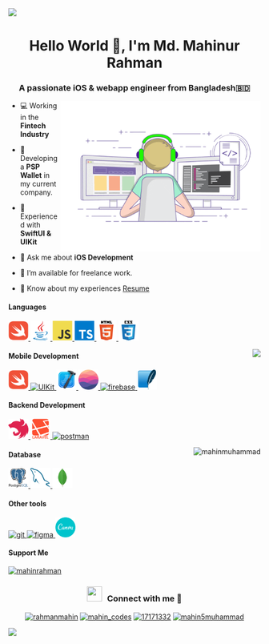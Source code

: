 <!--horizontal divider(gradiant)-->
<img src="https://user-images.githubusercontent.com/73097560/115834477-dbab4500-a447-11eb-908a-139a6edaec5c.gif">

<h1 align="center">Hello World 👋, I'm Md. Mahinur Rahman</h1>
<h3 align="center">A passionate iOS & webapp engineer from Bangladesh🇧🇩</h3>

<!--guy programming on computer gif-->
<a target="_blank" align="center">
  <picture>
      <source media="(prefers-color-scheme: dark)" srcset="./229223263-cf2e4b07-2615-4f87-9c38-e37600f8381a.gif">
      <img align="right" top="500" height="300" width="400" alt="GIF" src="./68747470733a2f2f6d656469612e67697068792e636f6d2f6d656469612f53576f536b4e36447854737a71494b4571762f67697068792e676966.gif">
  </picture>
</a>

- 💻 Working in the **Fintech Industry**

- 📱 Developing a **PSP Wallet** in my current company.

- 🌱 Experienced with **SwiftUI & UIKit**

- 💬 Ask me about **iOS Development**

- 🤝 I’m available for freelance work.

- 📄 Know about my experiences [Resume](https://drive.google.com/file/d/14A9mWhFHn64F9924ggpySPjNi069vUmm/view?usp=share_link)

<!--languages I know-->

<h4 align="left">Languages</h4>
<p align="left">
  <a href="https://developer.apple.com/swift/" target="_blank" rel="noreferrer">
    <img src="https://raw.githubusercontent.com/devicons/devicon/master/icons/swift/swift-original.svg" alt="swift" width="40" height="40"/>
  </a>
  <a href="https://www.java.com" target="_blank" rel="noreferrer">
    <img src="https://raw.githubusercontent.com/devicons/devicon/master/icons/java/java-original.svg" alt="java" width="40" height="40"/>
  </a>
  <a href="https://developer.mozilla.org/en-US/docs/Web/JavaScript" target="_blank" rel="noreferrer">
    <img src="https://raw.githubusercontent.com/devicons/devicon/master/icons/javascript/javascript-original.svg" alt="javascript" width="40" height="40"/>
  </a>
  <a href="https://www.typescriptlang.org/" target="_blank" rel="noreferrer">
    <img src="https://raw.githubusercontent.com/devicons/devicon/master/icons/typescript/typescript-original.svg" alt="typescript" width="40" height="40"/>
  </a>
<a href="https://www.w3.org/html/" target="_blank" rel="noreferrer">
    <img src="https://raw.githubusercontent.com/devicons/devicon/master/icons/html5/html5-original-wordmark.svg" alt="html5" width="40" height="40"/>
  </a>
  <a href="https://www.w3schools.com/css/" target="_blank" rel="noreferrer">
    <img src="https://raw.githubusercontent.com/devicons/devicon/master/icons/css3/css3-original-wordmark.svg" alt="css3" width="40" height="40"/>
  </a>
</p>

<!--Stat1-->
<a align="center">
  <img align="right" src="https://github-readme-stats.vercel.app/api?username=mahinmuhammad&show_icons=true&theme=transparent&hide_border=true" />
</a>

<!--Stat2-->

<!--<a align="center">
  <img align="right" src="https://github-readme-stats.vercel.app/api/top-langs?username=mahinmuhammad&show_icons=true&locale=en&layout=compact" alt="mahinmuhammad" />
</a>-->

<!--MobDev framework & tools I know-->

<h4 align="left">Mobile Development</h4>
<p align="left">
  <a href="https://developer.apple.com/documentation/swiftui/" target="_blank" rel="noreferrer">
  <img src="https://raw.githubusercontent.com/devicons/devicon/master/icons/swift/swift-original.svg" alt="SwiftUI" width="40" height="40"/>
</a>
  <a href="https://developer.apple.com/documentation/uikit/" target="_blank" rel="noreferrer">
    <img src="https://www.vectorlogo.zone/logos/apple_appstore/apple_appstore-icon.svg" alt="UIKit" width="40" height="40"/>
  </a>
  <a href="https://developer.apple.com/xcode/" target="_blank" rel="noreferrer">
    <img src="https://github.com/devicons/devicon/blob/master/icons/xcode/xcode-original.svg" alt="Xcode" width="40" height="40"/>
  </a>
  <a href="https://realm.io" target="_blank" rel="noreferrer">
    <img src="./realm.svg" alt="firebase" width="40" height="40"/>
  </a>
  <a href="https://firebase.google.com/" target="_blank" rel="noreferrer">
    <img src="https://www.vectorlogo.zone/logos/firebase/firebase-icon.svg" alt="firebase" width="40" height="40"/>
  </a>
  <a href="https://www.sqlite.org/index.html" target="_blank" rel="noreferrer">
  <img src="https://github.com/devicons/devicon/blob/master/icons/sqlite/sqlite-original.svg" alt="firebase" width="40" height="40"/>
  </a>
</p>

<!--Backend stack I know-->

<h4 align="left">Backend Development</h4>
<p align="left">
  <a href="https://nestjs.com/" target="_blank" rel="noreferrer">
    <img src="https://raw.githubusercontent.com/devicons/devicon/master/icons/nestjs/nestjs-plain.svg" alt="nestjs" width="40" height="40"/>
  </a>
  <a href="https://laravel.com/" target="_blank" rel="noreferrer">
    <img src="https://raw.githubusercontent.com/devicons/devicon/master/icons/laravel/laravel-plain-wordmark.svg" alt="laravel" width="40" height="40"/>
  </a>
  <a href="https://postman.com" target="_blank" rel="noreferrer">
    <img src="https://www.vectorlogo.zone/logos/getpostman/getpostman-icon.svg" alt="postman" width="40" height="40"/>
  </a>
</p>

<!--Stat3-->

<a align="center">
  <img align="right" src="https://github-readme-streak-stats.herokuapp.com/?user=mahinmuhammad&theme=transparent" alt="mahinmuhammad" />
</a>

<!--Database I know-->

<h4 align="left">Database</h4>
<p align="left">
  <a href="https://www.postgresql.org" target="_blank" rel="noreferrer">
    <img src="https://raw.githubusercontent.com/devicons/devicon/master/icons/postgresql/postgresql-original-wordmark.svg" alt="postgresql" width="40" height="40"/>
  </a>
  <a href="https://www.mysql.com/" target="_blank" rel="noreferrer">
    <img src="https://raw.githubusercontent.com/devicons/devicon/master/icons/mysql/mysql-original.svg" alt="mysql" width="40" height="40"/>
  </a>
  <a href="https://www.mongodb.com/" target="_blank" rel="noreferrer">
    <img src="https://raw.githubusercontent.com/devicons/devicon/master/icons/mongodb/mongodb-original.svg" alt="mongodb" width="40" height="40"/>
  </a>
</p>

<!--Others I know-->

<h4 align="left">Other tools</h4>
<p align="left">
  <a href="https://git-scm.com/" target="_blank" rel="noreferrer">
    <img src="https://www.vectorlogo.zone/logos/git-scm/git-scm-icon.svg" alt="git" width="40" height="40"/>
  </a>
  <a href="https://www.figma.com/" target="_blank" rel="noreferrer">
    <img src="https://www.vectorlogo.zone/logos/figma/figma-icon.svg" alt="figma" width="40" height="40"/>
  </a>
  <a href="https://www.canva.com/" target="_blank" rel="noreferrer">
  <img src="https://raw.githubusercontent.com/devicons/devicon/master/icons/canva/canva-original.svg" alt="Canva" width="40" height="40"/>
</a>
</p>

<h4 align="left">Support Me</h4>
<p align="left">
  <a href="https://www.buymeacoffee.com/mahinrahman"> <img src="https://cdn.buymeacoffee.com/buttons/v2/default-yellow.png" height="50" width="210" alt="mahinrahman" /></a>
</p>

<h3 align="center" > <img src="https://media.giphy.com/media/iY8CRBdQXODJSCERIr/giphy.gif" width="30" height="30" style="margin-right: 10px;">Connect with me 🤝 </h3>
<p align="center">
  <a href="https://linkedin.com/in/rahmanmahin" target="blank"><img align="center" src="https://raw.githubusercontent.com/rahuldkjain/github-profile-readme-generator/master/src/images/icons/Social/linked-in-alt.svg" alt="rahmanmahin" height="30" width="40" /></a>
  <a href="https://instagram.com/mahin_codes" target="blank"><img align="center" src="https://raw.githubusercontent.com/rahuldkjain/github-profile-readme-generator/master/src/images/icons/Social/instagram.svg" alt="mahin_codes" height="30" width="40" /></a>
  <a href="https://stackoverflow.com/users/17171332" target="blank"><img align="center" src="https://raw.githubusercontent.com/rahuldkjain/github-profile-readme-generator/master/src/images/icons/Social/stack-overflow.svg" alt="17171332" height="30" width="40" /></a>
  <a href="https://fb.com/mahin5muhammad" target="blank"><img align="center" src="https://raw.githubusercontent.com/rahuldkjain/github-profile-readme-generator/master/src/images/icons/Social/facebook.svg" alt="mahin5muhammad" height="30" width="40" /></a>
</p>

<!--horizontal divider(gradiant)-->
<img src="https://user-images.githubusercontent.com/73097560/115834477-dbab4500-a447-11eb-908a-139a6edaec5c.gif">

<!-- snake -->
<!--<div align="center">
  <img  src="https://github.com/1999AZZAR/1999AZZAR/blob/main/resources/img/grid-snake.svg"
       alt="snake" /></a>
</div>-->
